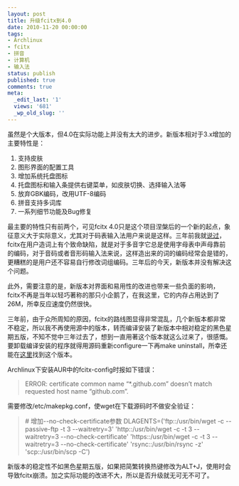 ```yaml
---
layout: post
title: 升级fcitx到4.0
date: 2010-11-20 00:00:00
tags:
- Archlinux
- fcitx
- 拼音
- 计算机
- 输入法
status: publish
published: true
comments: true
meta:
  _edit_last: '1'
  views: '681'
  _wp_old_slug: ''
---
```

虽然是个大版本，但4.0在实际功能上并没有太大的进步。新版本相对于3.x增加的主要特性是：

<ol>
  <li>支持皮肤</li>
  <li>图形界面的配置工具</li>
  <li>增加系统托盘图标</li>
  <li>托盘图标和输入条提供右键菜单，如皮肤切换、选择输入法等</li>
  <li>放弃GBK编码，改用UTF-8编码</li>
  <li>拼音支持多词库</li>
  <li>一系列细节功能及Bug修复</li>
</ol>

最主要的特性只有前两个，可见fcitx 4.0只是这个项目涅槃后的一个新的起点，象征意义大于实际意义，尤其对于码表输入法用户来说是这样。三年前我就<a href="http://0x3f.org/?p=185">说过</a>，fcitx在用户造词上有个致命缺陷，就是对于多音字它总是使用字母表中声母靠前的编码，对于音码或者音形码输入法来说，这样造出来的词的编码经常会是错的，更糟糕的是用户还不容易自行修改词组编码。三年后的今天，新版本并没有解决这个问题。

此外，需要注意的是，新版本对界面和易用性的改进也带来一些负面的影响，fcitx不再是当年以轻巧著称的那只小企鹅了，在我这里，它的内存占用达到了26M，所幸反应速度仍然很快。

三年前，由于众所周知的原因，fcitx的路线图显得非常混乱，几个新版本都非常不稳定，所以我不再使用源中的版本，转而编译安装了新版本中相对稳定的黑色星期五版，不知不觉中三年过去了，想到一直用著这个版本就这么过来了，很感慨。要卸载编译安装的程序就得用源码重新configure一下再make uninstall，所幸还能在<a href="http://www.fcitx.org/download/fcitx-3.5-BlackFri.tar.bz2">这里</a>找到这个版本。

Archlinux下安装AUR中的fcitx-config时报如下错误：

<blockquote>
ERROR: certificate common name “*.github.com” doesn’t match requested host name “github.com”.
</blockquote>

需要修改/etc/makepkg.conf，使wget在下载源码时不做安全验证：

<blockquote>
# 增加--no-check-certificate参数
DLAGENTS=('ftp::/usr/bin/wget -c --passive-ftp -t 3 --waitretry=3'
          'http::/usr/bin/wget -c -t 3 --waitretry=3 --no-check-certificate'
          'https::/usr/bin/wget -c -t 3 --waitretry=3 --no-check-certificate'
          'rsync::/usr/bin/rsync -z'
          'scp::/usr/bin/scp -C')
</blockquote>

新版本的稳定性不如黑色星期五版，如果把简繁转换热键修改为ALT+J，使用时会导致fcitx崩溃。加之实际功能的改进不大，所以是否升级就无可无不可了。
